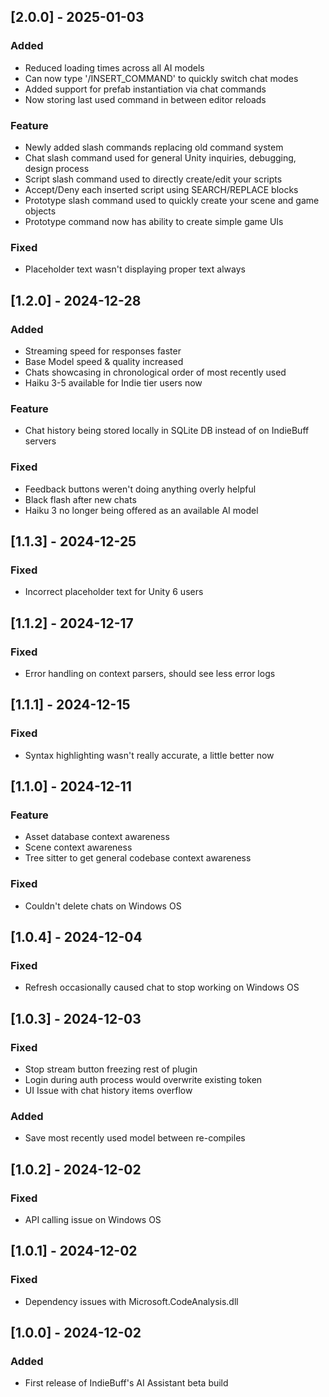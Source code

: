 ## [2.0.0] - 2025-01-03

### Added

- Reduced loading times across all AI models
- Can now type '/INSERT_COMMAND' to quickly switch chat modes
- Added support for prefab instantiation via chat commands
- Now storing last used command in between editor reloads

### Feature

- Newly added slash commands replacing old command system
- Chat slash command used for general Unity inquiries, debugging, design process
- Script slash command used to directly create/edit your scripts
- Accept/Deny each inserted script using SEARCH/REPLACE blocks
- Prototype slash command used to quickly create your scene and game objects
- Prototype command now has ability to create simple game UIs

### Fixed

- Placeholder text wasn't displaying proper text always

## [1.2.0] - 2024-12-28

### Added

- Streaming speed for responses faster
- Base Model speed & quality increased
- Chats showcasing in chronological order of most recently used
- Haiku 3-5 available for Indie tier users now

### Feature

- Chat history being stored locally in SQLite DB instead of on IndieBuff servers

### Fixed

- Feedback buttons weren't doing anything overly helpful
- Black flash after new chats
- Haiku 3 no longer being offered as an available AI model

## [1.1.3] - 2024-12-25

### Fixed

- Incorrect placeholder text for Unity 6 users

## [1.1.2] - 2024-12-17

### Fixed

- Error handling on context parsers, should see less error logs

## [1.1.1] - 2024-12-15

### Fixed

- Syntax highlighting wasn't really accurate, a little better now

## [1.1.0] - 2024-12-11

### Feature

- Asset database context awareness
- Scene context awareness
- Tree sitter to get general codebase context awareness

### Fixed

- Couldn't delete chats on Windows OS

## [1.0.4] - 2024-12-04

### Fixed

- Refresh occasionally caused chat to stop working on Windows OS

## [1.0.3] - 2024-12-03

### Fixed

- Stop stream button freezing rest of plugin
- Login during auth process would overwrite existing token
- UI Issue with chat history items overflow

### Added

- Save most recently used model between re-compiles

## [1.0.2] - 2024-12-02

### Fixed

- API calling issue on Windows OS

## [1.0.1] - 2024-12-02

### Fixed

- Dependency issues with Microsoft.CodeAnalysis.dll

## [1.0.0] - 2024-12-02

### Added

- First release of IndieBuff's AI Assistant beta build
